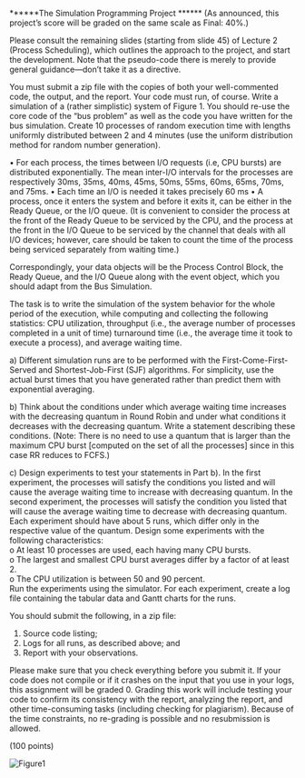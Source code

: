 ******The Simulation Programming Project  ******
(As announced, this project’s score will be graded on the same scale as Final: 40%.)  
 
Please consult the remaining slides (starting from slide 45) of Lecture 2 (Process Scheduling), which outlines the approach to the project, and start the development. Note that the pseudo-code there is merely to provide general guidance—don’t take it as a 
directive.  
 
You must submit a zip file with the copies of both your well-commented code, the 
output, and the report.  Your code must run, of course. 
Write a simulation of a (rather simplistic) system of Figure 1. You should re-use the core 
code of the “bus problem” as well as the code you have written for the bus simulation. 
 Create 10 processes of random execution time with lengths uniformly distributed 
between 2 and 4 minutes (use the uniform distribution method for random number 
generation). 
 
• For each process, the times between I/O requests (i.e, CPU bursts) are 
distributed exponentially. The mean inter-I/O intervals for the processes are 
respectively 30ms, 35ms, 40ms, 45ms, 50ms, 55ms, 60ms, 65ms, 70ms, and 
75ms. 
• Each time an I/O is needed it takes precisely 60 ms 
• A process, once it enters the system and before it exits it, can be either in the 
Ready Queue, or the I/O queue. (It is convenient to consider the process at the 
front of the Ready Queue to be serviced by the CPU, and the process at the 
front in the I/O Queue to be serviced by the channel that deals with all I/O 
devices; however, care should be taken to count the time of the process being 
serviced separately from waiting time.) 
 
Correspondingly, your data objects will be the Process Control Block, the Ready Queue, 
and the I/O Queue along with the event object, which you should adapt from the Bus 
Simulation. 

The task is to write the simulation of the system behavior for the whole period of the 
execution, while computing and collecting the following statistics: CPU utilization, 
throughput (i.e., the average number of processes completed in a unit of time) turnaround time (i.e., the average time it took to execute a process), and average waiting 
time.  
 
a) Different simulation runs are to be performed with the First-Come-First-Served 
and Shortest-Job-First (SJF) algorithms. For simplicity, use the actual burst times 
that you have generated rather than predict them with exponential averaging.   
 
b) Think about the conditions under which average waiting time increases with the 
decreasing quantum in Round Robin and under what conditions it decreases with 
the decreasing quantum. Write a statement describing these conditions. (Note: 
There is no need to use a quantum that is larger than the maximum CPU burst 
[computed on the set of all the processes] since in this case RR reduces to FCFS.) 
 
c) Design experiments to test your statements in Part b). In the first experiment, the 
processes will satisfy the conditions you listed and will cause the average waiting 
time to increase with decreasing quantum. In the second experiment, the 
processes will satisfy the condition you listed that will cause the average waiting 
time to decrease with decreasing quantum. Each experiment should have about 5 
runs, which differ only in the respective value of the quantum. Design some 
experiments with the following characteristics:  
o At least 10 processes are used, each having many CPU bursts.  
o The largest and smallest CPU burst averages differ by a factor of at least 
2.  
o The CPU utilization is between 50 and 90 percent.  
Run the experiments using the simulator. For each experiment, create a log file 
containing the tabular data and Gantt charts for the runs.  
 
You should submit the following, in a zip file: 
 
1. Source code listing; 
2. Logs for all runs, as described above; and 
3. Report with your observations. 
 
Please make sure that you check everything before you submit it.  If your code does 
not compile or if it crashes on the input that you use in your logs, this assignment 
will be graded 0.  Grading this work will include testing your code to confirm its 
consistency with the report, analyzing the report, and other time-consuming tasks 
(including checking for plagiarism). Because of the time constraints, no re-grading 
is possible and no resubmission is allowed. 
 
 (100 points) 



![Figure1](https://user-images.githubusercontent.com/70903587/206315382-ed48f86a-99a0-4de9-bfef-e53e79514628.png)

